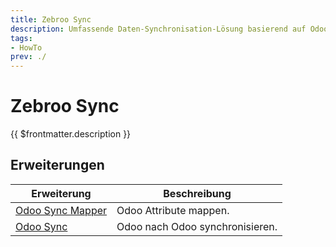 ```yaml
---
title: Zebroo Sync
description: Umfassende Daten-Synchronisation-Lösung basierend auf Odoo.
tags:
- HowTo
prev: ./
---
```

# Zebroo Sync

{{ $frontmatter.description }}

## Erweiterungen

| Erweiterung                                 | Beschreibung                    |
| ------------------------------------------- | ------------------------------- |
| [Odoo Sync Mapper](Odoo%20Sync%20Mapper.md) | Odoo Attribute mappen.          |
| [Odoo Sync](Odoo%20Sync.md)                 | Odoo nach Odoo synchronisieren. |
